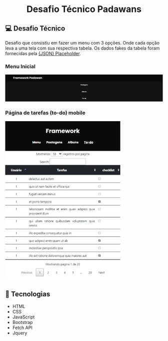 <h1 align="center">
    Desafio Técnico Padawans
</h1>

## 💻 Desafio Técnico

Desafio que consistiu em fazer um menu com 3 opções. Onde cada opção leva a uma tela com sua respectiva tabela. Os dados fakes da tabela foram fornecidas pela [{JSON} Placeholder](https://jsonplaceholder.typicode.com/).

### Menu Inicial
<img src="/img/menu1_readme.png" alt="Menu inicial">

### Página de tarefas (to-do) mobile
<img src="/img/todo_readme.jpeg" alt="Página dos to-dos">

## 🚀 Tecnologias

- HTML
- CSS
- JavaScript
- Bootstrap
- Fetch API 
- Jquery

